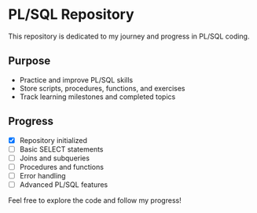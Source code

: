 # PL/SQL Repository

This repository is dedicated to my journey and progress in PL/SQL coding.

## Purpose

- Practice and improve PL/SQL skills
- Store scripts, procedures, functions, and exercises
- Track learning milestones and completed topics

## Progress

- [x] Repository initialized
- [ ] Basic SELECT statements
- [ ] Joins and subqueries
- [ ] Procedures and functions
- [ ] Error handling
- [ ] Advanced PL/SQL features

Feel free to explore the code and follow my progress!